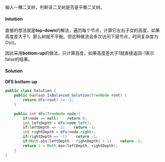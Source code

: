 输入一棵二叉树，判断该二叉树是否是平衡二叉树。

#### Intuition

直接的想法就是**top-down**的解法，遍历每个节点，计算它左右子女的高度，如果高度差大于1，那么树就不平衡。但这种做法会多次访问下层节点，时间复杂度为$O(n)$。

因此采用**bottom-up**的做法，只计算高度，如果高度差大于1就直接返回-1表示false的结果。

#### Solution

**DFS bottom-up**

```java
public class Solution {
    public boolean IsBalanced_Solution(TreeNode root) {
        return dfs(root) != -1;
    }
    
    public int dfs(TreeNode node){
        if(node == null)    return 0;
        int leftDepth = dfs(node.left);
        if(leftDepth == -1)    return -1;
        int rightDepth = dfs(node.right);
        if(rightDepth == -1)    return -1;
        if(Math.abs(leftDepth - rightDepth) > 1)    return -1;
        return 1 + Math.max(leftDepth, rightDepth);
    }
}
```




